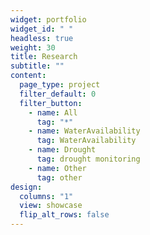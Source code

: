 ```yaml
---
widget: portfolio
widget_id: " "
headless: true
weight: 30
title: Research
subtitle: ""
content:
  page_type: project
  filter_default: 0
  filter_button:
    - name: All
      tag: "*"
    - name: WaterAvailability
      tag: WaterAvailability
    - name: Drought
      tag: drought monitoring
    - name: Other
      tag: other
design:
  columns: "1"
  view: showcase
  flip_alt_rows: false
---
```

